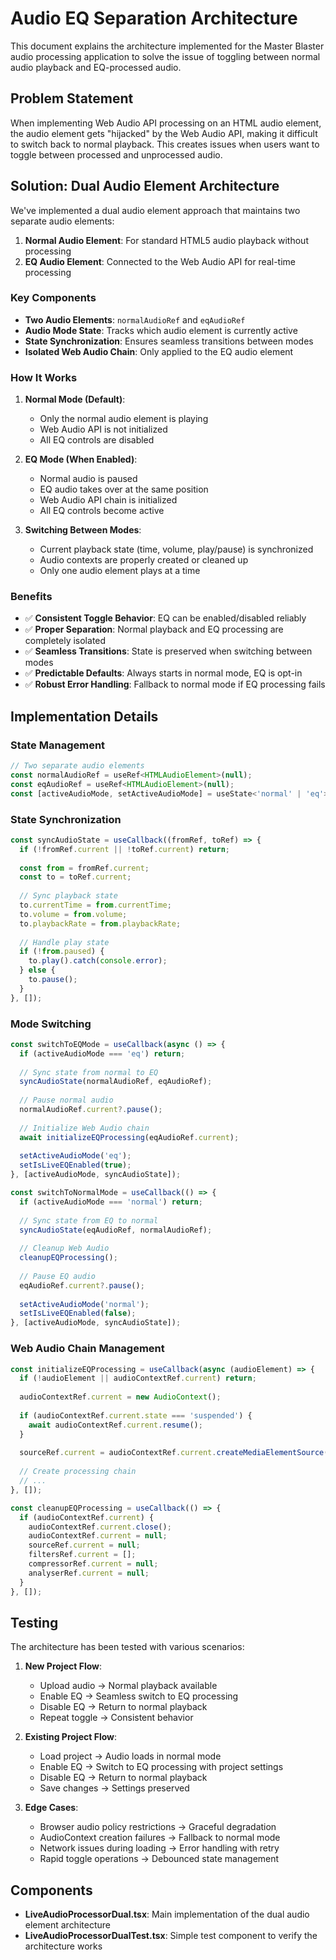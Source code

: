# Audio EQ Separation Architecture

This document explains the architecture implemented for the Master Blaster audio processing application to solve the issue of toggling between normal audio playback and EQ-processed audio.

## Problem Statement

When implementing Web Audio API processing on an HTML audio element, the audio element gets "hijacked" by the Web Audio API, making it difficult to switch back to normal playback. This creates issues when users want to toggle between processed and unprocessed audio.

## Solution: Dual Audio Element Architecture

We've implemented a dual audio element approach that maintains two separate audio elements:

1. **Normal Audio Element**: For standard HTML5 audio playback without processing
2. **EQ Audio Element**: Connected to the Web Audio API for real-time processing

### Key Components

- **Two Audio Elements**: `normalAudioRef` and `eqAudioRef`
- **Audio Mode State**: Tracks which audio element is currently active
- **State Synchronization**: Ensures seamless transitions between modes
- **Isolated Web Audio Chain**: Only applied to the EQ audio element

### How It Works

1. **Normal Mode (Default)**:
   - Only the normal audio element is playing
   - Web Audio API is not initialized
   - All EQ controls are disabled

2. **EQ Mode (When Enabled)**:
   - Normal audio is paused
   - EQ audio takes over at the same position
   - Web Audio API chain is initialized
   - All EQ controls become active

3. **Switching Between Modes**:
   - Current playback state (time, volume, play/pause) is synchronized
   - Audio contexts are properly created or cleaned up
   - Only one audio element plays at a time

### Benefits

- ✅ **Consistent Toggle Behavior**: EQ can be enabled/disabled reliably
- ✅ **Proper Separation**: Normal playback and EQ processing are completely isolated
- ✅ **Seamless Transitions**: State is preserved when switching between modes
- ✅ **Predictable Defaults**: Always starts in normal mode, EQ is opt-in
- ✅ **Robust Error Handling**: Fallback to normal mode if EQ processing fails

## Implementation Details

### State Management

```javascript
// Two separate audio elements
const normalAudioRef = useRef<HTMLAudioElement>(null);
const eqAudioRef = useRef<HTMLAudioElement>(null);
const [activeAudioMode, setActiveAudioMode] = useState<'normal' | 'eq'>('normal');
```

### State Synchronization

```javascript
const syncAudioState = useCallback((fromRef, toRef) => {
  if (!fromRef.current || !toRef.current) return;
  
  const from = fromRef.current;
  const to = toRef.current;
  
  // Sync playback state
  to.currentTime = from.currentTime;
  to.volume = from.volume;
  to.playbackRate = from.playbackRate;
  
  // Handle play state
  if (!from.paused) {
    to.play().catch(console.error);
  } else {
    to.pause();
  }
}, []);
```

### Mode Switching

```javascript
const switchToEQMode = useCallback(async () => {
  if (activeAudioMode === 'eq') return;
  
  // Sync state from normal to EQ
  syncAudioState(normalAudioRef, eqAudioRef);
  
  // Pause normal audio
  normalAudioRef.current?.pause();
  
  // Initialize Web Audio chain
  await initializeEQProcessing(eqAudioRef.current);
  
  setActiveAudioMode('eq');
  setIsLiveEQEnabled(true);
}, [activeAudioMode, syncAudioState]);

const switchToNormalMode = useCallback(() => {
  if (activeAudioMode === 'normal') return;
  
  // Sync state from EQ to normal
  syncAudioState(eqAudioRef, normalAudioRef);
  
  // Cleanup Web Audio
  cleanupEQProcessing();
  
  // Pause EQ audio
  eqAudioRef.current?.pause();
  
  setActiveAudioMode('normal');
  setIsLiveEQEnabled(false);
}, [activeAudioMode, syncAudioState]);
```

### Web Audio Chain Management

```javascript
const initializeEQProcessing = useCallback(async (audioElement) => {
  if (!audioElement || audioContextRef.current) return;
  
  audioContextRef.current = new AudioContext();
  
  if (audioContextRef.current.state === 'suspended') {
    await audioContextRef.current.resume();
  }
  
  sourceRef.current = audioContextRef.current.createMediaElementSource(audioElement);
  
  // Create processing chain
  // ...
}, []);

const cleanupEQProcessing = useCallback(() => {
  if (audioContextRef.current) {
    audioContextRef.current.close();
    audioContextRef.current = null;
    sourceRef.current = null;
    filtersRef.current = [];
    compressorRef.current = null;
    analyserRef.current = null;
  }
}, []);
```

## Testing

The architecture has been tested with various scenarios:

1. **New Project Flow**:
   - Upload audio → Normal playback available
   - Enable EQ → Seamless switch to EQ processing
   - Disable EQ → Return to normal playback
   - Repeat toggle → Consistent behavior

2. **Existing Project Flow**:
   - Load project → Audio loads in normal mode
   - Enable EQ → Switch to EQ processing with project settings
   - Disable EQ → Return to normal playback
   - Save changes → Settings preserved

3. **Edge Cases**:
   - Browser audio policy restrictions → Graceful degradation
   - AudioContext creation failures → Fallback to normal mode
   - Network issues during loading → Error handling with retry
   - Rapid toggle operations → Debounced state management

## Components

- **LiveAudioProcessorDual.tsx**: Main implementation of the dual audio element architecture
- **LiveAudioProcessorDualTest.tsx**: Simple test component to verify the architecture works